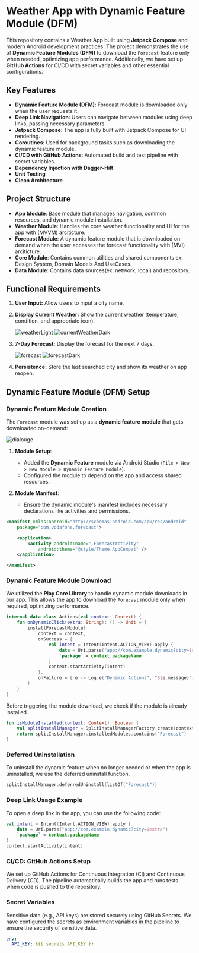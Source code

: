 # Weather App with Dynamic Feature Module (DFM)

This repository contains a Weather App built using **Jetpack Compose** and modern Android development practices. The project demonstrates the use of **Dynamic Feature Modules (DFM)** to download the `Forecast` feature only when needed, optimizing app performance. Additionally, we have set up **GitHub Actions** for CI/CD with secret variables and other essential configurations.

## Key Features
- **Dynamic Feature Module (DFM)**: Forecast module is downloaded only when the user requests it.
- **Deep Link Navigation**: Users can navigate between modules using deep links, passing necessary parameters.
- **Jetpack Compose**: The app is fully built with Jetpack Compose for UI rendering.
- **Coroutines**: Used for background tasks such as downloading the dynamic feature module.
- **CI/CD with GitHub Actions**: Automated build and test pipeline with secret variables.
- **Dependency Injection with Dagger-Hilt**
- **Unit Testing**
- **Clean Architecture**

## Project Structure

- **App Module**: Base module that manages navigation, common resources, and dynamic module installation.
- **Weather Module**: Handles the core weather functionality and UI for the app with (MVVM) arciticture.
- **Forecast Module**: A dynamic feature module that is downloaded on-demand when the user accesses the forecast functionality with (MVI) arciticture.
- **Core Module**: Contains common utilities and shared components ex: Design System, Domain Models And UseCases.
- **Data Module**: Contains data sources(ex: network, local) and repository.

## Functional Requirements

1. **User Input:** Allow users to input a city name.

2. **Display Current Weather:** Show the current weather (temperature, condition, and appropriate icon).

   ![weatherLight](https://github.com/user-attachments/assets/86610f19-0ae1-4f97-8426-359e392b6b9e)
   ![currentWeatherDark](https://github.com/user-attachments/assets/38cf4b6a-1372-449e-82fc-21a09399b48b)

3. **7-Day Forecast:** Display the forecast for the next 7 days.

   ![forecast](https://github.com/user-attachments/assets/634a75f8-20b2-49e1-8da4-fe4edab1c231)
   ![forecastDark](https://github.com/user-attachments/assets/ff7c8bc8-fdc2-45ba-b3d2-b25160536a33)

4. **Persistence:** Store the last searched city and show its weather on app reopen.

 

## Dynamic Feature Module (DFM) Setup

### Dynamic Feature Module Creation
The `Forecast` module was set up as a **dynamic feature module** that gets downloaded on-demand:

![dialouge](https://github.com/user-attachments/assets/b7c62042-b82c-4005-aefd-6038ddb57ff8)

1. **Module Setup**:
   - Added the **Dynamic Feature** module via Android Studio (`File > New > New Module > Dynamic Feature Module`).
   - Configured the module to depend on the app and access shared resources.
   
2. **Module Manifest**:
   - Ensure the dynamic module's manifest includes necessary declarations like activities and permissions.

```xml
<manifest xmlns:android="http://schemas.android.com/apk/res/android"
    package="com.vodafone.forecast">

    <application>
        <activity android:name=".ForecastActivity"
            android:theme="@style/Theme.AppCompat" /> 
    </application>

</manifest>
```
### Dynamic Feature Module Download
We utilized the **Play Core Library** to handle dynamic module downloads in our app. This allows the app to download the `Forecast` module only when required, optimizing performance.

```kotlin
internal data class Actions(val context: Context) {
    fun onDynamicClick(extra: String): () -> Unit = {
        installForecastModule(
            context = context,
            onSuccess = {
                val intent = Intent(Intent.ACTION_VIEW).apply {
                    data = Uri.parse("app://com.example.dynamic?city=$extra")
                    `package` = context.packageName
                }
                context.startActivity(intent)
            },
            onFailure = { e -> Log.e("Dynamic Actions", "${e.message}") }
        )
    }
}
```
Before triggering the module download, we check if the module is already installed.

```kotlin
fun isModuleInstalled(context: Context): Boolean {
    val splitInstallManager = SplitInstallManagerFactory.create(context)
    return splitInstallManager.installedModules.contains("Forecast")
}
```
### Deferred Uninstallation
To uninstall the dynamic feature when no longer needed or when the app is uninstalled, we use the deferred uninstall function.

```kotlin
splitInstallManager.deferredUninstall(listOf("Forecast"))
```

### Deep Link Usage Example
To open a deep link in the app, you can use the following code:

```kotlin
val intent = Intent(Intent.ACTION_VIEW).apply {
    data = Uri.parse("app://com.example.dynamic?city=$extra")
    `package` = context.packageName
}
context.startActivity(intent)
```
### CI/CD: GitHub Actions Setup
We set up GitHub Actions for Continuous Integration (CI) and Continuous Delivery (CD). The pipeline automatically builds the app and runs tests when code is pushed to the repository.

### Secret Variables
Sensitive data (e.g., API keys) are stored securely using GitHub Secrets. We have configured the secrets as environment variables in the pipeline to ensure the security of sensitive data.

```yaml
env:
  API_KEY: ${{ secrets.API_KEY }}
```

